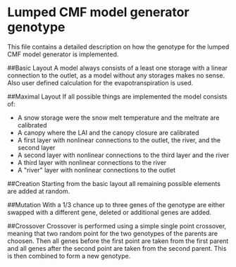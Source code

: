 # Lumped CMF model generator genotype
This file contains a detailed description on how the genotype for the lumped CMF model generator is implemented.

##Basic Layout
A model always consists of a least one storage with a linear connection to 
the outlet, as a model without any storages makes no sense. Also user 
defined calculation for the evapotranspiration is used. 

##Maximal Layout
If all possible things are implemented the model consists of:
- A snow storage were the snow melt temperature and the meltrate are calibrated
- A canopy where the LAI and the canopy closure are calibrated
- A first layer with nonlinear connections to the outlet, the river, and the
 second layer
- A second layer with nonlinear connections to the third layer and the river
- A third layer with nonlinear connections to the river
- A "river" layer with nonlinear connections to the outlet

##Creation
Starting from the basic layout all remaining possible elements are added at 
random. 

##Mutation
With a 1/3 chance up to three genes of the genotype are either swapped 
with a different gene, deleted or additional genes are added.

##Crossover
Crossover is performed using a simple single point crossover, meaning that two
 random point for the two genotypes of the parents are choosen. Then all 
 genes before the first point are taken from the first parent and all genes 
 after the second point are taken from the second parent. This is then 
 combined to form a new genotype. 
